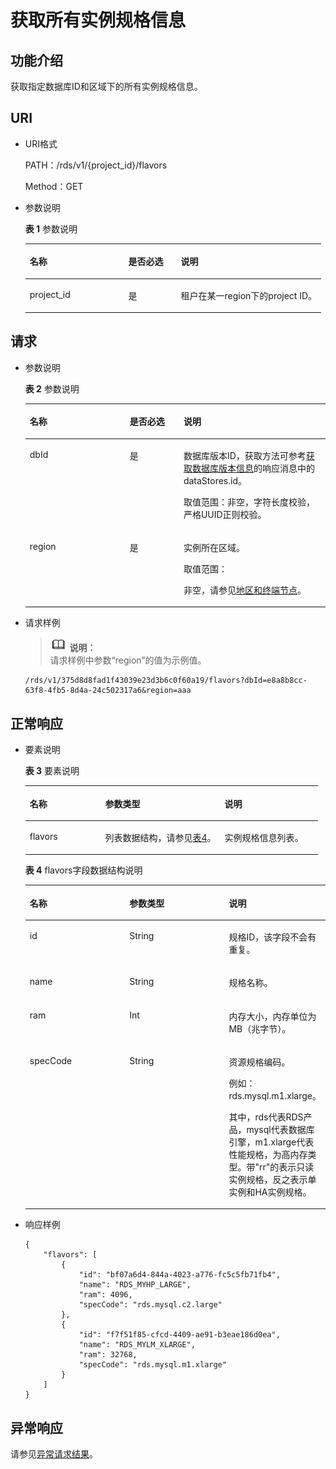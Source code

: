 # 获取所有实例规格信息<a name="rds_06_0623"></a>

## 功能介绍<a name="section25483595"></a>

获取指定数据库ID和区域下的所有实例规格信息。

## URI<a name="section28025763"></a>

-   URI格式

    PATH：/rds/v1/\{project\_id\}/flavors

    Method：GET

-   参数说明

    **表 1**  参数说明

    <a name="table4657088"></a>
    <table><thead align="left"><tr id="row60083059"><th class="cellrowborder" valign="top" width="33.33333333333333%" id="mcps1.2.4.1.1"><p id="p34889605"><a name="p34889605"></a><a name="p34889605"></a>名称</p>
    </th>
    <th class="cellrowborder" valign="top" width="17.731773177317734%" id="mcps1.2.4.1.2"><p id="p7485743"><a name="p7485743"></a><a name="p7485743"></a>是否必选</p>
    </th>
    <th class="cellrowborder" valign="top" width="48.93489348934894%" id="mcps1.2.4.1.3"><p id="p2365466"><a name="p2365466"></a><a name="p2365466"></a>说明</p>
    </th>
    </tr>
    </thead>
    <tbody><tr id="row57385070"><td class="cellrowborder" valign="top" width="33.33333333333333%" headers="mcps1.2.4.1.1 "><p id="p17679057"><a name="p17679057"></a><a name="p17679057"></a>project_id</p>
    </td>
    <td class="cellrowborder" valign="top" width="17.731773177317734%" headers="mcps1.2.4.1.2 "><p id="p22717550"><a name="p22717550"></a><a name="p22717550"></a>是</p>
    </td>
    <td class="cellrowborder" valign="top" width="48.93489348934894%" headers="mcps1.2.4.1.3 "><p id="p11677197163722"><a name="p11677197163722"></a><a name="p11677197163722"></a>租户在某一region下的project ID。</p>
    </td>
    </tr>
    </tbody>
    </table>


## 请求<a name="section50905282"></a>

-   参数说明

    **表 2**  参数说明

    <a name="table50945089161848"></a>
    <table><thead align="left"><tr id="row57468408161848"><th class="cellrowborder" valign="top" width="33.33%" id="mcps1.2.4.1.1"><p id="p24429446161848"><a name="p24429446161848"></a><a name="p24429446161848"></a>名称</p>
    </th>
    <th class="cellrowborder" valign="top" width="17.919999999999998%" id="mcps1.2.4.1.2"><p id="p32628076161848"><a name="p32628076161848"></a><a name="p32628076161848"></a>是否必选</p>
    </th>
    <th class="cellrowborder" valign="top" width="48.75%" id="mcps1.2.4.1.3"><p id="p25628499161848"><a name="p25628499161848"></a><a name="p25628499161848"></a>说明</p>
    </th>
    </tr>
    </thead>
    <tbody><tr id="row62642530161848"><td class="cellrowborder" valign="top" width="33.33%" headers="mcps1.2.4.1.1 "><p id="p40880194161848"><a name="p40880194161848"></a><a name="p40880194161848"></a>dbId</p>
    </td>
    <td class="cellrowborder" valign="top" width="17.919999999999998%" headers="mcps1.2.4.1.2 "><p id="p22961435161848"><a name="p22961435161848"></a><a name="p22961435161848"></a>是</p>
    </td>
    <td class="cellrowborder" valign="top" width="48.75%" headers="mcps1.2.4.1.3 "><p id="p47936916161848"><a name="p47936916161848"></a><a name="p47936916161848"></a>数据库版本ID，获取方法可参考<a href="获取数据库版本信息.md">获取数据库版本信息</a>的响应消息中的dataStores.id。</p>
    <p id="p57684949161848"><a name="p57684949161848"></a><a name="p57684949161848"></a>取值范围：非空，字符长度校验，严格UUID正则校验。</p>
    </td>
    </tr>
    <tr id="row49402496161848"><td class="cellrowborder" valign="top" width="33.33%" headers="mcps1.2.4.1.1 "><p id="p42179265161848"><a name="p42179265161848"></a><a name="p42179265161848"></a>region</p>
    </td>
    <td class="cellrowborder" valign="top" width="17.919999999999998%" headers="mcps1.2.4.1.2 "><p id="p61077343161848"><a name="p61077343161848"></a><a name="p61077343161848"></a>是</p>
    </td>
    <td class="cellrowborder" valign="top" width="48.75%" headers="mcps1.2.4.1.3 "><p id="p48317761161848"><a name="p48317761161848"></a><a name="p48317761161848"></a>实例所在区域。</p>
    <p id="p1715661014187"><a name="p1715661014187"></a><a name="p1715661014187"></a>取值范围：</p>
    <p id="p4671796212030"><a name="p4671796212030"></a><a name="p4671796212030"></a>非空，请参见<a href="http://developer.huaweicloud.com/endpoint" target="_blank" rel="noopener noreferrer">地区和终端节点</a>。</p>
    </td>
    </tr>
    </tbody>
    </table>

-   请求样例

    >![](public_sys-resources/icon-note.gif) **说明：**   
    >请求样例中参数“region”的值为示例值。  

    ```
    /rds/v1/375d8d8fad1f43039e23d3b6c0f60a19/flavors?dbId=e8a8b8cc-63f8-4fb5-8d4a-24c502317a6&region=aaa
    ```


## 正常响应<a name="section55494360"></a>

-   要素说明

    **表 3**  要素说明

    <a name="table29752153"></a>
    <table><thead align="left"><tr id="row62070345"><th class="cellrowborder" valign="top" width="25.81258125812581%" id="mcps1.2.4.1.1"><p id="p61642077"><a name="p61642077"></a><a name="p61642077"></a>名称</p>
    </th>
    <th class="cellrowborder" valign="top" width="40.854085408540854%" id="mcps1.2.4.1.2"><p id="p26952341"><a name="p26952341"></a><a name="p26952341"></a>参数类型</p>
    </th>
    <th class="cellrowborder" valign="top" width="33.33333333333333%" id="mcps1.2.4.1.3"><p id="p35656026"><a name="p35656026"></a><a name="p35656026"></a>说明</p>
    </th>
    </tr>
    </thead>
    <tbody><tr id="row2456979"><td class="cellrowborder" valign="top" width="25.81258125812581%" headers="mcps1.2.4.1.1 "><p id="p64797609"><a name="p64797609"></a><a name="p64797609"></a>flavors</p>
    </td>
    <td class="cellrowborder" valign="top" width="40.854085408540854%" headers="mcps1.2.4.1.2 "><p id="p14114947"><a name="p14114947"></a><a name="p14114947"></a>列表数据结构，请参见<a href="#table34207804">表4</a>。</p>
    </td>
    <td class="cellrowborder" valign="top" width="33.33333333333333%" headers="mcps1.2.4.1.3 "><p id="p22140377"><a name="p22140377"></a><a name="p22140377"></a>实例规格信息列表。</p>
    </td>
    </tr>
    </tbody>
    </table>

    **表 4**  flavors字段数据结构说明

    <a name="table34207804"></a>
    <table><thead align="left"><tr id="row41360766"><th class="cellrowborder" valign="top" width="33.33333333333333%" id="mcps1.2.4.1.1"><p id="p61887768"><a name="p61887768"></a><a name="p61887768"></a>名称</p>
    </th>
    <th class="cellrowborder" valign="top" width="33.33333333333333%" id="mcps1.2.4.1.2"><p id="p46853302"><a name="p46853302"></a><a name="p46853302"></a>参数类型</p>
    </th>
    <th class="cellrowborder" valign="top" width="33.33333333333333%" id="mcps1.2.4.1.3"><p id="p37021121"><a name="p37021121"></a><a name="p37021121"></a>说明</p>
    </th>
    </tr>
    </thead>
    <tbody><tr id="row45920800"><td class="cellrowborder" valign="top" width="33.33333333333333%" headers="mcps1.2.4.1.1 "><p id="p28597308"><a name="p28597308"></a><a name="p28597308"></a>id</p>
    </td>
    <td class="cellrowborder" valign="top" width="33.33333333333333%" headers="mcps1.2.4.1.2 "><p id="p34680572"><a name="p34680572"></a><a name="p34680572"></a>String</p>
    </td>
    <td class="cellrowborder" valign="top" width="33.33333333333333%" headers="mcps1.2.4.1.3 "><p id="p57662920"><a name="p57662920"></a><a name="p57662920"></a>规格ID，该字段不会有重复。</p>
    </td>
    </tr>
    <tr id="row49204239"><td class="cellrowborder" valign="top" width="33.33333333333333%" headers="mcps1.2.4.1.1 "><p id="p26120409"><a name="p26120409"></a><a name="p26120409"></a>name</p>
    </td>
    <td class="cellrowborder" valign="top" width="33.33333333333333%" headers="mcps1.2.4.1.2 "><p id="p35378404"><a name="p35378404"></a><a name="p35378404"></a>String</p>
    </td>
    <td class="cellrowborder" valign="top" width="33.33333333333333%" headers="mcps1.2.4.1.3 "><p id="p47078488"><a name="p47078488"></a><a name="p47078488"></a>规格名称。</p>
    </td>
    </tr>
    <tr id="row21053208"><td class="cellrowborder" valign="top" width="33.33333333333333%" headers="mcps1.2.4.1.1 "><p id="p27588283"><a name="p27588283"></a><a name="p27588283"></a>ram</p>
    </td>
    <td class="cellrowborder" valign="top" width="33.33333333333333%" headers="mcps1.2.4.1.2 "><p id="p20058459"><a name="p20058459"></a><a name="p20058459"></a>Int</p>
    </td>
    <td class="cellrowborder" valign="top" width="33.33333333333333%" headers="mcps1.2.4.1.3 "><p id="p14122463"><a name="p14122463"></a><a name="p14122463"></a>内存大小，内存单位为MB（兆字节）。</p>
    </td>
    </tr>
    <tr id="row5478338319340"><td class="cellrowborder" valign="top" width="33.33333333333333%" headers="mcps1.2.4.1.1 "><p id="p32176836193428"><a name="p32176836193428"></a><a name="p32176836193428"></a>specCode</p>
    </td>
    <td class="cellrowborder" valign="top" width="33.33333333333333%" headers="mcps1.2.4.1.2 "><p id="p731283419340"><a name="p731283419340"></a><a name="p731283419340"></a>String</p>
    </td>
    <td class="cellrowborder" valign="top" width="33.33333333333333%" headers="mcps1.2.4.1.3 "><p id="p12328599195618"><a name="p12328599195618"></a><a name="p12328599195618"></a>资源规格编码。</p>
    <p id="p39382216112854"><a name="p39382216112854"></a><a name="p39382216112854"></a>例如：rds.mysql.m1.xlarge。</p>
    <p id="p43848530195618"><a name="p43848530195618"></a><a name="p43848530195618"></a>其中，rds代表RDS产品，mysql代表数据库引擎，m1.xlarge代表性能规格，为高内存类型。带"rr"的表示只读实例规格，反之表示单实例和HA实例规格。</p>
    </td>
    </tr>
    </tbody>
    </table>


-   响应样例

    ```
    {
        "flavors": [
            {
                "id": "bf07a6d4-844a-4023-a776-fc5c5fb71fb4",
                "name": "RDS_MYHP_LARGE",
                "ram": 4096,
                "specCode": "rds.mysql.c2.large"
            },
            {
                "id": "f7f51f85-cfcd-4409-ae91-b3eae186d0ea",
                "name": "RDS_MYLM_XLARGE",
                "ram": 32768,
                "specCode": "rds.mysql.m1.xlarge"
            }
        ]
    }
    ```


## 异常响应<a name="section29687198"></a>

请参见[异常请求结果](异常请求结果.md)。

